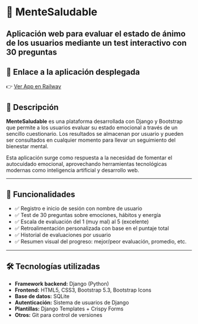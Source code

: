 # 🧠 MenteSaludable

Aplicación web para evaluar el estado de ánimo de los usuarios mediante un test interactivo con 30 preguntas 
---
## 🔗 Enlace a la aplicación desplegada

👉 [Ver App en Railway]((https://mentesaludable-production.up.railway.app/))

## 🌟 Descripción

**MenteSaludable** es una plataforma desarrollada con Django y Bootstrap que permite a los usuarios evaluar su estado emocional a través de un sencillo cuestionario. Los resultados se almacenan por usuario y pueden ser consultados en cualquier momento para llevar un seguimiento del bienestar mental.

Esta aplicación surge como respuesta a la necesidad de fomentar el autocuidado emocional, aprovechando herramientas tecnológicas modernas como inteligencia artificial y desarrollo web.

---

## 🚀 Funcionalidades

- ✅ Registro e inicio de sesión con nombre de usuario
- ✅ Test de 30 preguntas sobre emociones, hábitos y energía
- ✅ Escala de evaluación del 1 (muy mal) al 5 (excelente)
- ✅ Retroalimentación personalizada con base en el puntaje total
- ✅ Historial de evaluaciones por usuario
- ✅ Resumen visual del progreso: mejor/peor evaluación, promedio, etc.

---

## 🛠️ Tecnologías utilizadas

- **Framework backend:** Django (Python)
- **Frontend:** HTML5, CSS3, Bootstrap 5.3, Bootstrap Icons
- **Base de datos:** SQLite
- **Autenticación:** Sistema de usuarios de Django
- **Plantillas:** Django Templates + Crispy Forms
- **Otros:** Git para control de versiones


